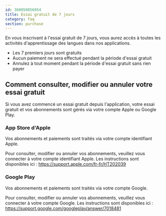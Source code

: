 ```yaml
---
id: 360050856954
title: Essai gratuit de 7 jours
category: faq
section: purchase
---
```


En vous inscrivant à l'essai gratuit de 7 jours, vous aurez accès à toutes les activités d'apprentissage des langues dans nos applications.

- Les 7 premiers jours sont gratuits
- Aucun paiement ne sera effectué pendant la période d'essai gratuit
- Annulez à tout moment pendant la période d'essai gratuit sans rien payer

## Comment consulter, modifier ou annuler votre essai gratuit

Si vous avez commencé un essai gratuit depuis l'application, votre essai gratuit et vos abonnements sont gérés via votre compte Apple ou Google Play.

### App Store d'Apple

Vos abonnements et paiements sont traités via votre compte identifiant Apple.

Pour consulter, modifier ou annuler vos abonnements, veuillez vous connecter à votre compte identifiant Apple. Les instructions sont disponibles ici : <https://support.apple.com/fr-fr/HT202039>

### Google Play

Vos abonnements et paiements sont traités via votre compte Google.

Pour consulter, modifier ou annuler vos abonnements, veuillez vous connecter à votre compte Google. Les instructions sont disponibles ici : <https://support.google.com/googleplay/answer/7018481>